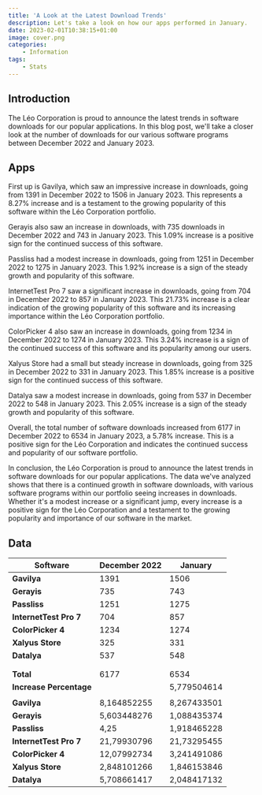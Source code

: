 ```yaml
---
title: 'A Look at the Latest Download Trends'
description: Let's take a look on how our apps performed in January.
date: 2023-02-01T10:38:15+01:00
image: cover.png
categories:
    - Information
tags:
    - Stats
---
```

## Introduction
The Léo Corporation is proud to announce the latest trends in software downloads for our popular applications. In this blog post, we'll take a closer look at the number of downloads for our various software programs between December 2022 and January 2023.

## Apps
First up is Gavilya, which saw an impressive increase in downloads, going from 1391 in December 2022 to 1506 in January 2023. This represents a 8.27% increase and is a testament to the growing popularity of this software within the Léo Corporation portfolio.

Gerayis also saw an increase in downloads, with 735 downloads in December 2022 and 743 in January 2023. This 1.09% increase is a positive sign for the continued success of this software.

Passliss had a modest increase in downloads, going from 1251 in December 2022 to 1275 in January 2023. This 1.92% increase is a sign of the steady growth and popularity of this software.

InternetTest Pro 7 saw a significant increase in downloads, going from 704 in December 2022 to 857 in January 2023. This 21.73% increase is a clear indication of the growing popularity of this software and its increasing importance within the Léo Corporation portfolio.

ColorPicker 4 also saw an increase in downloads, going from 1234 in December 2022 to 1274 in January 2023. This 3.24% increase is a sign of the continued success of this software and its popularity among our users.

Xalyus Store had a small but steady increase in downloads, going from 325 in December 2022 to 331 in January 2023. This 1.85% increase is a positive sign for the continued success of this software.

Datalya saw a modest increase in downloads, going from 537 in December 2022 to 548 in January 2023. This 2.05% increase is a sign of the steady growth and popularity of this software.

Overall, the total number of software downloads increased from 6177 in December 2022 to 6534 in January 2023, a 5.78% increase. This is a positive sign for the Léo Corporation and indicates the continued success and popularity of our software portfolio.

In conclusion, the Léo Corporation is proud to announce the latest trends in software downloads for our popular applications. The data we've analyzed shows that there is a continued growth in software downloads, with various software programs within our portfolio seeing increases in downloads. Whether it's a modest increase or a significant jump, every increase is a positive sign for the Léo Corporation and a testament to the growing popularity and importance of our software in the market.

## Data
| **Software**            | December 2022 | January     |
|-------------------------|---------------|-------------|
| **Gavilya**             | 1391          | 1506        |
| **Gerayis**             | 735           | 743         |
| **Passliss**            | 1251          | 1275        |
| **InternetTest Pro 7**  | 704           | 857         |
| **ColorPicker 4**       | 1234          | 1274        |
| **Xalyus Store**        | 325           | 331         |
| **Datalya**             | 537           | 548         |
|                         |               |             |
|                         |               |             |
| **Total**               | 6177          | 6534        |
| **Increase Percentage** |               | 5,779504614 |
|                         |               |             |
| **Gavilya**             | 8,164852255   | 8,267433501 |
| **Gerayis**             | 5,603448276   | 1,088435374 |
| **Passliss**            | 4,25          | 1,918465228 |
| **InternetTest Pro 7**  | 21,79930796   | 21,73295455 |
| **ColorPicker 4**       | 12,07992734   | 3,241491086 |
| **Xalyus Store**        | 2,848101266   | 1,846153846 |
| **Datalya**             | 5,708661417   | 2,048417132 |
